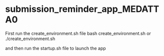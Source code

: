 # submission_reminder_app_MEDATTA0
First run the create_environment.sh file
bash create_environment.sh
or
./create_environment.sh

and then run the startup.sh file to launch the app
